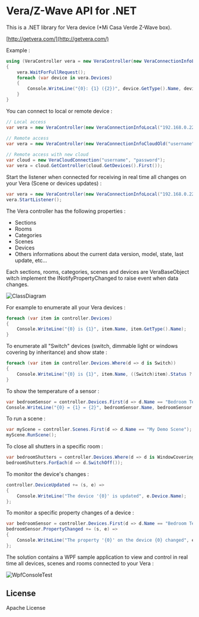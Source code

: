 # Vera/Z-Wave API for .NET

This is a .NET library for Vera device (*Mi Casa Verde Z-Wave box).

[http://getvera.com/](http://getvera.com/)

Example :

```csharp
using (VeraController vera = new VeraController(new VeraConnectionInfoLocal("192.168.0.222"))) 
{
    vera.WaitForFullRequest();
    foreach (var device in vera.Devices)
    {
        Console.WriteLine("{0}: {1} ({2})", device.GetType().Name, device.Name, device.Room?.Name ?? "No room");
    }
}
```

You can connect to local or remote device :

```csharp
// Local access
var vera = new VeraController(new VeraConnectionInfoLocal("192.168.0.222"));

// Remote access
var vera = new VeraController(new VeraConnectionInfoCloudOld("username", "password", "S/N");
    
// Remote access with new cloud
var cloud = new VeraCloudConnection("username", "password");
var vera = cloud.GetController(cloud.GetDevices().First());
```

Start the listener when connected for receiving in real time all changes on your Vera (Scene or devices updates) :

```csharp
var vera = new VeraController(new VeraConnectionInfoLocal("192.168.0.222"));
vera.StartListener();
```

The Vera controller has the following properties :
- Sections
- Rooms
- Categories
- Scenes
- Devices
- Others informations about the current data version, model, state, last update, etc...

Each sections, rooms, categories, scenes and devices are VeraBaseObject witch implement the INotifyPropertyChanged to raise event when data changes.

![ClassDiagram](Images/ClassDiagram.png)

For example to enumerate all your Vera devices :

```csharp
foreach (var item in controller.Devices)
{
    Console.WriteLine("{0} is {1}", item.Name, item.GetType().Name);
}
```

To enumerate all "Switch" devices (switch, dimmable light or windows covering by inheritance) and show state :

```csharp
foreach (var item in controller.Devices.Where(d => d is Switch))
{
    Console.WriteLine("{0} is {1}", item.Name, ((Switch)item).Status ? "ON" : "OFF");
}
```

To show the temperature of a sensor :

```csharp
var bedroomSensor = controller.Devices.First(d => d.Name == "Bedroom Temperature Sensor");
Console.WriteLine("{0} = {1} = {2}", bedroomSensor.Name, bedroomSensor.Temperature, controller.TemperatureUnit);
```

To run a scene :

```csharp
var myScene = controller.Scenes.First(d => d.Name == "My Demo Scene");
myScene.RunScene();
```

To close all shutters in a specific room :

```csharp
var bedroomShutters = controller.Devices.Where(d => d is WindowCovering && d.Room.Name == "Bedroom").ToList();
bedroomShutters.ForEach(d => d.SwitchOff());
```

To monitor the device's changes :

```csharp
controller.DeviceUpdated += (s, e) =>
{
    Console.WriteLine("The device '{0}' is updated", e.Device.Name);
};
```

To monitor a specific property changes of a device :
```csharp
var bedroomSensor = controller.Devices.First(d => d.Name == "Bedroom Temperature Sensor");
bedroomSensor.PropertyChanged += (s, e) =>
{
    Console.WriteLine("The property '{0}' on the device {0} changed", e.PropertyName, bedroomSensor.Name);
};
```

The solution contains a WPF sample application to view and control in real time all devices, scenes and rooms connected to your Vera :

![WpfConsoleTest](Images/WpfConsoleTest.png)


License
----

Apache License
